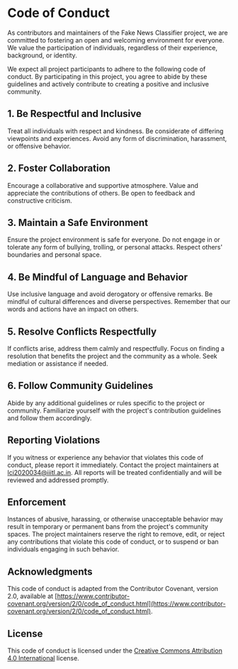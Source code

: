 # Code of Conduct

As contributors and maintainers of the Fake News Classifier project, we are committed to fostering an open and welcoming environment for everyone. We value the participation of individuals, regardless of their experience, background, or identity.

We expect all project participants to adhere to the following code of conduct. By participating in this project, you agree to abide by these guidelines and actively contribute to creating a positive and inclusive community.

## 1. Be Respectful and Inclusive

Treat all individuals with respect and kindness. Be considerate of differing viewpoints and experiences. Avoid any form of discrimination, harassment, or offensive behavior.

## 2. Foster Collaboration

Encourage a collaborative and supportive atmosphere. Value and appreciate the contributions of others. Be open to feedback and constructive criticism.

## 3. Maintain a Safe Environment

Ensure the project environment is safe for everyone. Do not engage in or tolerate any form of bullying, trolling, or personal attacks. Respect others' boundaries and personal space.

## 4. Be Mindful of Language and Behavior

Use inclusive language and avoid derogatory or offensive remarks. Be mindful of cultural differences and diverse perspectives. Remember that our words and actions have an impact on others.

## 5. Resolve Conflicts Respectfully

If conflicts arise, address them calmly and respectfully. Focus on finding a resolution that benefits the project and the community as a whole. Seek mediation or assistance if needed.

## 6. Follow Community Guidelines

Abide by any additional guidelines or rules specific to the project or community. Familiarize yourself with the project's contribution guidelines and follow them accordingly.

## Reporting Violations

If you witness or experience any behavior that violates this code of conduct, please report it immediately. Contact the project maintainers at [lci2020034@iiitl.ac.in](mailto:lci2020034@iiitl.ac.in). All reports will be treated confidentially and will be reviewed and addressed promptly.

## Enforcement

Instances of abusive, harassing, or otherwise unacceptable behavior may result in temporary or permanent bans from the project's community spaces. The project maintainers reserve the right to remove, edit, or reject any contributions that violate this code of conduct, or to suspend or ban individuals engaging in such behavior.

## Acknowledgments

This code of conduct is adapted from the Contributor Covenant, version 2.0, available at [https://www.contributor-covenant.org/version/2/0/code_of_conduct.html](https://www.contributor-covenant.org/version/2/0/code_of_conduct.html).

## License

This code of conduct is licensed under the [Creative Commons Attribution 4.0 International](https://creativecommons.org/licenses/by/4.0/) license.
